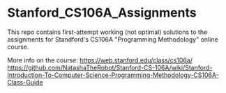# Stanford_CS106A_Assignments

This repo contains first-attempt working (not optimal) solutions to the assignments for Standford's CS106A "Programming Methodology" online course.

More info on the course: 
https://web.stanford.edu/class/cs106a/
https://github.com/NatashaTheRobot/Stanford-CS-106A/wiki/Stanford-Introduction-To-Computer-Science-Programming-Methodology-CS106A-Class-Guide
